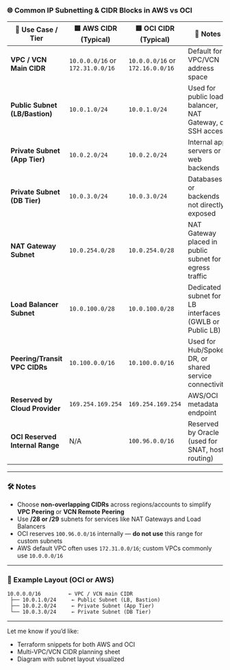 

### 🌐 Common IP Subnetting & CIDR Blocks in AWS vs OCI

| 🔢 Use Case / Tier                | 🟦 AWS CIDR (Typical)        | 🟥 OCI CIDR (Typical)         | 📘 Notes                                                   |
|----------------------------------|------------------------------|-------------------------------|------------------------------------------------------------|
| **VPC / VCN Main CIDR**          | `10.0.0.0/16` or `172.31.0.0/16` | `10.0.0.0/16` or `172.16.0.0/16` | Default for VPC/VCN address space                         |
| **Public Subnet (LB/Bastion)**   | `10.0.1.0/24`                | `10.0.1.0/24`                 | Used for public load balancer, NAT Gateway, or SSH access |
| **Private Subnet (App Tier)**    | `10.0.2.0/24`                | `10.0.2.0/24`                 | Internal app servers or web backends                      |
| **Private Subnet (DB Tier)**     | `10.0.3.0/24`                | `10.0.3.0/24`                 | Databases or backends not directly exposed                |
| **NAT Gateway Subnet**           | `10.0.254.0/28`              | `10.0.254.0/28`               | NAT Gateway placed in public subnet for egress traffic    |
| **Load Balancer Subnet**         | `10.0.100.0/28`              | `10.0.100.0/28`               | Dedicated subnet for LB interfaces (GWLB or Public LB)    |
| **Peering/Transit VPC CIDRs**    | `10.100.0.0/16`              | `10.100.0.0/16`               | Used for Hub/Spoke, DR, or shared service connectivity     |
| **Reserved by Cloud Provider**   | `169.254.169.254`            | `169.254.169.254`             | AWS/OCI metadata endpoint                                 |
| **OCI Reserved Internal Range**  | N/A                          | `100.96.0.0/16`               | Reserved by Oracle (used for SNAT, host routing)          |

---

### 🛠️ Notes

- Choose **non-overlapping CIDRs** across regions/accounts to simplify **VPC Peering** or **VCN Remote Peering**
- Use **/28 or /29** subnets for services like NAT Gateways and Load Balancers
- OCI reserves `100.96.0.0/16` internally — **do not use** this range for custom subnets
- AWS default VPC often uses `172.31.0.0/16`; custom VPCs commonly use `10.0.0.0/16`

---

### 📘 Example Layout (OCI or AWS)

```text
10.0.0.0/16         ← VPC / VCN main CIDR
 ├── 10.0.1.0/24     ← Public Subnet (LB, Bastion)
 ├── 10.0.2.0/24     ← Private Subnet (App Tier)
 └── 10.0.3.0/24     ← Private Subnet (DB Tier)
```

---

Let me know if you’d like:
- Terraform snippets for both AWS and OCI
- Multi-VPC/VCN CIDR planning sheet
- Diagram with subnet layout visualized
